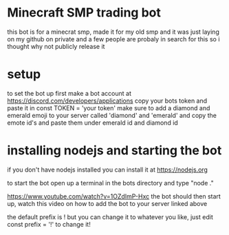 # Minecraft SMP trading bot
this bot is for a minecrat smp, made it for my old smp and it was just laying on my github on private and a few people are probaly in search for this so i thought why not publicly release it

# setup
to set the bot up first make a bot account at https://discord.com/developers/applications
copy your bots token and paste it in const TOKEN = 'your token'
make sure to add a diamond and emerald emoji to your server called 'diamond' and 'emerald' and copy the emote id's and paste them under emerald id and diamond id

# installing nodejs and starting the bot
if you don't have nodejs installed you can install it at https://nodejs.org

to start the bot open up a terminal in the bots directory and type "node ."

https://www.youtube.com/watch?v=1OZdImP-Hxc
the bot should then start up, watch this video on how to add the bot to your server linked above

the default prefix is ! but you can change it to whatever you like, just edit const prefix = '!' to change it!
